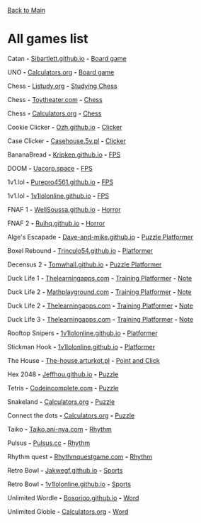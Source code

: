 [Back to Main](/../main/README.md)

# All games list

Catan **-** <a href="https://sibartlett.github.io/colonizers/demo.html">Sibartlett.github.io</a> **-** [Board game](/Categories/Board-Games.md)

UNO **-** <a href="https://www.calculators.org/games/uno/">Calculators.org</a> **-** [Board game](/Categories/Board-Games.md)

Chess **-** <a href="https://listudy.org/en">Listudy.org</a> **-** [Studying Chess](/Categories/Chess.md)

Chess **-** <a href="https://toytheater.com/chess/">Toytheater.com</a> **-** [Chess](/Categories/Chess.md)

Chess **-** <a href="https://www.calculators.org/games/master-chess/">Calculators.org</a> **-**  [Chess](/Categories/Chess.md)

Cookie Clicker **-** <a href="https://ozh.github.io/cookieclicker/">Ozh.github.io</a> **-** [Clicker](/Categories/Clicker.md) 

Case Clicker **-** <a href="https://casehouse.5v.pl/">Casehouse.5v.pl</a> **-** [Clicker](/Categories/Clicker.md) 

BananaBread **-** <a href="https://kripken.github.io/misc-js-benchmarks/banana/index.html">Kripken.github.io</a> **-** [FPS](/Categories/FPS.md) 

DOOM **-** <a href="https://uacorp.space/">Uacorp.space</a> **-** [FPS](/Categories/FPS.md)  

1v1.lol **-**  <a href="https://purepro4561.github.io/1v1-Lol/">Purepro4561.github.io</a> **-** [FPS](/Categories/FPS.md)   

1v1.lol **-**  <a href="https://1v1lolonline.github.io/">1v1lolonline.github.io</a> **-** [FPS](/Categories/FPS.md)  
 
FNAF 1 **-** <a href="https://wellsousaaa.github.io/Five-Nights-at-Freddys-Web/">WellSoussa.github.io</a> **-** [Horror](/Categories/Horror.md)

FNAF 2 **-** <a href="https://ruihq.github.io/FNAF2/">Ruihq.github.io</a> **-** [Horror](/Categories/Horror.md)
 
Alge's Escapade **-** <a href="https://dave-and-mike.github.io/game-off-2012/">Dave-and-mike.github.io</a> **-** [Puzzle Platformer](/Categories/Platform.md)

Boxel Rebound **-** <a href="https://trinculo54.github.io/Boxel-rebound-hope/Older/">Trinculo54.github.io</a> **-** [Platformer](/Categories/Platform.md)
 
Decensus 2 **-** <a href="https://tomwhall.github.io/descensus2/">Tomwhall.github.io</a> **-** [Puzzle Platformer](/Categories/Platform.md)

Duck Life 1 **-** <a href="https://www.thelearningapps.com/duck-life-1/#google_vignette">Thelearningapps.com</a> **-** [Training Platformer](/Categories/Platform.md) **-** [Note](/../main/Notes/Note-For-All-Learning-App-Games.md)

Duck Life 2 **-** <a href="https://www.mathplayground.com/duck2/index.html">Mathplayground.com</a> **-** [Training Platformer](/Categories/Platform.md) **-** [Note](/../main/Notes/Note-For-All-Mathplayground-HTML-Games.md)

Duck Life 2 **-** <a href="https://www.thelearningapps.com/duck-life-2/">Thelearningapps.com</a> **-** [Training Platformer](/Categories/Platform.md) **-** [Note](/../main/Notes/Note-For-All-Learning-App-Games.md)

Duck Life 3 **-** <a href="https://www.thelearningapps.com/duck-life-3-evolution/">Thelearningapps.com</a> **-** [Training Platformer](/Categories/Platform.md)  **-** [Note](/../main/Notes/Note-For-All-Learning-App-Games.md)

Rooftop Snipers **-** <a href="https://1v1lolonline.github.io/go/rooftop-snipers-2.html#/">1v1lolonline.github.io</a> **-** [Platformer](/Categories/Platform.md)

Stickman Hook **-** <a href="https://1v1lolonline.github.io/go/rooftop-snipers-2.html#/">1v1lolonline.github.io</a> **-** [Platformer](/Categories/Platform.md)

The House **-** <a href="https://the-house.arturkot.pl/">The-house.arturkot.pl</a> **-** [Point and Click](/Categories/Point-and-click.md)

Hex 2048 **-** <a href="https://jeffhou.github.io/hex-2048/">Jeffhou.github.io</a> **-** [Puzzle](/Categories/Puzzle.md) 

Tetris **-** <a href="https://codeincomplete.com/games/tetris/">Codeincomplete.com</a> **-** [Puzzle](/Categories/Puzzle.md) 
 
Snakeland **-** <a href="https://www.calculators.org/games/snakeland/">Calculators.org</a> **-** [Puzzle](/Categories/Puzzle.md)  

Connect the dots **-** <a href="https://www.calculators.org/games/connect-a-way/">Calculators.org</a> **-** [Puzzle](/Categories/Puzzle.md)   

Taiko **-** <a href="https://taiko.ani-nya.com/">Taiko.ani-nya.com</a> **-** [Rhythm](/Categories/Rhythm.md)

Pulsus **-** <a href="https://www.pulsus.cc/play/">Pulsus.cc</a> **-** [Rhythm](/Categories/Rhythm.md)
 
Rhythm quest **-** <a href="https://rhythmquestgame.com/demo/rhythm-quest-demo.html">Rhythmquestgame.com</a> **-** [Rhythm](/Categories/Rhythm.md) 

Retro Bowl **-** <a href="https://jakwhegf.github.io/uab123/">Jakwegf.github.io</a> **-** [Sports](/Categories/Sports.md) 

Retro Bowl **-** <a href="https://1v1lolonline.github.io/go/retro-bowl.html">1v1lolonline.github.io</a> **-** [Sports](/Categories/Sports.md) 

Unlimited Wordle **-** <a href="https://bosorioo.github.io/wordle-unlimited/">Bosorioo.github.io</a> **-** [Word](/Categories/Word-games.md) 

Unlimited Globle **-** <a href="https://globlegame.org/">Calculators.org</a> **-** [Word](/Categories/Word-games.md)  
